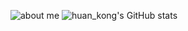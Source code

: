 ![about me ](http://img.huankong.top/2021/08/06/63f5ff1ecd450.png)
![huan_kong's GitHub stats](https://github-readme-stats.vercel.app/api?username=huank0ng&show_icons=true&theme=react)
